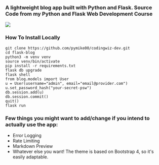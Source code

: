 ### A lightweight blog app built with Python and Flask. Source Code from my Python and Flask Web Development Course

![](https://i.imgur.com/8ahzSnh.gif)


### How To Install Locally
```
git clone https://github.com/pymike00/codingwiz-dev.git
cd flask-blog
python3 -m venv venv
source venv/bin/activate
pip install -r requirements.txt
flask db upgrade
flask shell
from blog.models import User
u = User(username="admin", email="email@provider.com")
u.set_password_hash("your-secret-psw")
db.session.add(u)
db.session.commit()
quit()
flask run
```


### Few things you might want to add/change if you intend to actually use the app:
- Error Logging
- Rate Limiting
- Markdown Preview
- Whatever else you want! The theme is based on Bootstrap 4, so it's easily adaptable.
